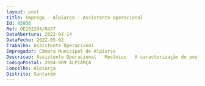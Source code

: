 ```yaml
--- 
layout: post
title: Emprego - Alpiarça - Assistente Operacional
Id: 95936
Ref: OE202204/0437
DataAbertura: 2022-04-14
DataFecho: 2022-05-02
Trabalho: Assistente Operacional
Empregador: Câmara Municipal de Alpiarça
Descricao: Assistente Operacional   Mecânico   A caracterização do posto de trabalho consiste em reparar e conservar as  viaturas municipais, examinar os veículos para localizar as deficiências  e determinar as respetivas causas por trabalhos de desmontagem de certas peças, substituindo ou reparando as mesmas, incluindo os trabalhos de montagem, procede às afinações e realiza outros trabalhos para manter os veículos em bom estado, inventaria o material necessário e providencia a sua requisição 
CodigoPostal: 2094-909 ALPIARÇA
Concelho: Alpiarça
Distrito: Santarém
--- 
```

